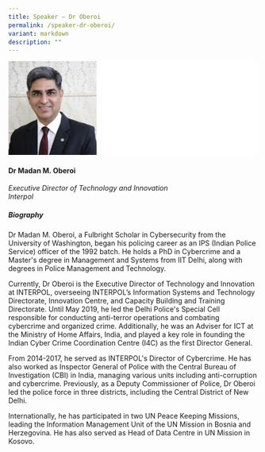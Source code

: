 ```yaml
---
title: Speaker – Dr Oberoi
permalink: /speaker-dr-oberoi/
variant: markdown
description: ""
---
```

![](/images/2024%20speakers/Dr__Oberoi.png)
#### **Dr Madan M. Oberoi**

*Executive Director of Technology and Innovation <br>
Interpol*

##### **Biography**
Dr Madan M. Oberoi, a Fulbright Scholar in Cybersecurity from the University of Washington, began his policing career as an IPS (Indian Police Service) officer of the 1992 batch. He holds a PhD in Cybercrime and a Master's degree in Management and Systems from IIT Delhi, along with degrees in Police Management and Technology. 

Currently, Dr Oberoi is the Executive Director of Technology and Innovation at INTERPOL, overseeing INTERPOL’s Information Systems and Technology Directorate, Innovation Centre, and Capacity Building and Training Directorate. Until May 2019, he led the Delhi Police's Special Cell responsible for conducting anti-terror operations and combating cybercrime and organized crime. Additionally, he was an Adviser for ICT at the Ministry of Home Affairs, India, and played a key role in founding the Indian Cyber Crime Coordination Centre (I4C) as the first Director General. 

From 2014-2017, he served as INTERPOL's Director of Cybercrime. He has also worked as Inspector General of Police with the Central Bureau of Investigation (CBI) in India, managing various units including anti-corruption and cybercrime. Previously, as a Deputy Commissioner of Police, Dr Oberoi led the police force in three districts, including the Central District of New Delhi. 

Internationally, he has participated in two UN Peace Keeping Missions, leading the Information Management Unit of the UN Mission in Bosnia and Herzegovina. He has also served as Head of Data Centre in UN Mission in Kosovo.
